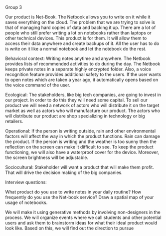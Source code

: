 Group 3

Our product is Net-Book. The Netbook allows you to write on it while it saves everything on the cloud. The problem that we are trying to solve is that of managing hard copies of data and backing it up. There are a lot of people who still prefer writing a lot on notebooks rather than laptops or other technical devices. This product is for them. It will allow them to access their data anywhere and create backups of it. All the user has to do is write on it like a normal notebook and let the notebook do the rest.

Behavioral context: Writing notes anytime and anywhere. The Netbook provides lists of recommended activities to do during the day. The Netbook keeps private notes in a separate highly encrypted folder. Also, a voice recognition feature provides additional safety to the users. If the user wants to open notes which are taken a year ago, it automatically opens based on the voice command of the user.  

Ecological: The stakeholders, like big tech companies, are going to invest in our project. In order to do this they will need some capital. To sell our product we will need a network of actors who will distribute it on the target market as well as actors who will manufacture our product. The actors who will distribute our product are shop specializing in technology or big retailers.

Operational: If the person is writing outside, rain and other environmental factors will affect the way in which the product functions. Rain can damage the product. If the person is writing and the weather is too sunny then the reflection on the screen can make it difficult to see.
To keep the product functioning, we will also have a waterproof cover for the device. Moreover, the screen brightness will be adjustable.

Sociocultural: Stakeholder will want a product that will make them profit. That will drive the decision making of the big companies.

Interview questions:

What product do you use to write notes in your daily routine?
How frequently do you use the Net-book service?
Draw a spatial map of your usage of notebooks.

We will make it using generative methods by involving non-designers in the process. We will organize events where we call students and other potential users and ask them to brainstorm ideas for what their ideal product would look like. Based on this, we will find out the direction to pursue 
